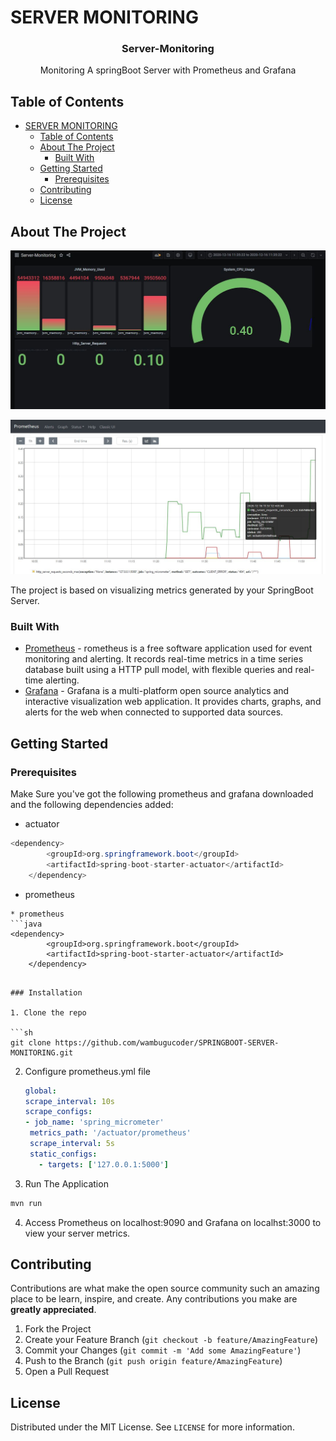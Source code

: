 
# SERVER MONITORING


  <h3 align="center">Server-Monitoring</h3>

  <p align="center">
   Monitoring A springBoot Server with Prometheus and Grafana
    <br />
  



<!-- TABLE OF CONTENTS -->
## Table of Contents

- [SERVER MONITORING](#server-monitoring)
  - [Table of Contents](#table-of-contents)
  - [About The Project](#about-the-project)
    - [Built With](#built-with)
  - [Getting Started](#getting-started)
    - [Prerequisites](#prerequisites)
  - [Contributing](#contributing)
  - [License](#license)



<!-- ABOUT THE PROJECT -->
## About The Project

![Dashboard](https://github.com/wambugucoder/SPRINGBOOT-SERVER-MONITORING/blob/main/screenshots/Grafana.JPG)

![Dashboard](https://github.com/wambugucoder/SPRINGBOOT-SERVER-MONITORING/blob/main/screenshots/Prometheus.JPG)

The project is based on visualizing metrics generated by your SpringBoot Server.

### Built With
* [Prometheus](https://prometheus.io/) - rometheus is a free software application used for event monitoring and alerting. It records real-time metrics in a time series database built using a HTTP pull model, with flexible queries and real-time alerting.
* [Grafana](https://grafana.com/) - Grafana is a multi-platform open source analytics and interactive visualization web application. It provides charts, graphs, and alerts for the web when connected to supported data sources.




<!-- GETTING STARTED -->
## Getting Started


### Prerequisites

Make Sure you've got the following prometheus and grafana downloaded and the following dependencies added: 
* actuator
```java
<dependency>
		<groupId>org.springframework.boot</groupId>
		<artifactId>spring-boot-starter-actuator</artifactId>
	</dependency>
```
* prometheus
```
* prometheus
```java
<dependency>
		<groupId>org.springframework.boot</groupId>
		<artifactId>spring-boot-starter-actuator</artifactId>
	</dependency>
```
```

### Installation

1. Clone the repo

```sh
git clone https://github.com/wambugucoder/SPRINGBOOT-SERVER-MONITORING.git
```

2. Configure prometheus.yml file 
   ```yml
   global:
   scrape_interval: 10s
   scrape_configs:
   - job_name: 'spring_micrometer'
    metrics_path: '/actuator/prometheus'
    scrape_interval: 5s
    static_configs:
      - targets: ['127.0.0.1:5000']
    ```
3. Run The Application
```sh
mvn run
```
4. Access Prometheus on localhost:9090 and Grafana on localhst:3000 to view your server metrics.
  





<!-- CONTRIBUTING -->
## Contributing

Contributions are what make the open source community such an amazing place to be learn, inspire, and create. Any contributions you make are **greatly appreciated**.

1. Fork the Project
2. Create your Feature Branch (`git checkout -b feature/AmazingFeature`)
3. Commit your Changes (`git commit -m 'Add some AmazingFeature'`)
4. Push to the Branch (`git push origin feature/AmazingFeature`)
5. Open a Pull Request



<!-- LICENSE -->
## License

Distributed under the MIT License. See `LICENSE` for more information.











